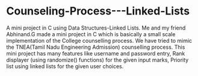 # Counseling-Process---Linked-Lists
A mini project in C using Data Structures-Linked Lists.
Me and my friend Abhinand.G made a mini project in C which is basically a small scale implementation of the College counselling process.
We have tried to mimic the TNEA(Tamil Nadu Engineering Admission) counselling process.
This mini project has many features like username and password entry, Rank displayer (using randomize() functions) for the given input marks, Priority list using linked lists for the given user choices.
